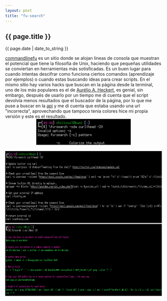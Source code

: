 ```yaml
---
layout: post
title: "fu-search"
---
```


## {{ page.title }}
<p class="date">{{ page.date | date_to_string }}</p>

<div class="p"><a href="http://commandlinefu.com" target="_blank">commandlinefu</a> es un sitio donde se alojan lineas de consola que muestran el potencial que tiene la filosofía de Unix, haciendo que pequeñas utilidades se conviertan en herramientas más sotisficadas. Es un buen lugar para cuando intentas descifrar como funciona ciertos comandos (aprendizaje por ejemplos) o cuando estas buscando ideas para crear scripts. En el mismo sitio hay varios hacks que buscan en la página desde la terminal, uno de los más populares es el de <a href="http://wiki.colivre.net/Aurium/CLFUSearch" target="_blank">Aurélio A. Heckert</a>, es genial, sin embargo, después de usarlo por un tiempo me di cuenta que el script devolvía menos resultados que el buscador de la página, por lo que me puse a buscar en la <a href="http://www.commandlinefu.com/site/api" target="_blank">api</a> y me di cuenta que estaba usando una url "incorrecta", aprovechando que tampoco tenia colores hice mi propia versión y este es el resultado.
</div>

<div style="text-align: center;" id="img">
<a href="/assets/img/37.png"><img src="/assets/img/37.png"></a><br><br>
<a href="/assets/img/38.png"><img src="/assets/img/38.png" style="width: 642px; height: 231px;"></a></div>

<div style="text-align: center;" id="img">
<a href="/assets/img/39.png"><img src="/assets/img/39.png" style="width: 642px; height: 231px;"></a>
</div>
